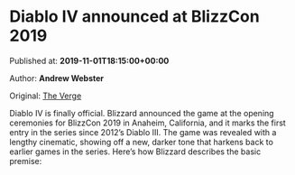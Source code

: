 
# Diablo IV announced at BlizzCon 2019

Published at: **2019-11-01T18:15:00+00:00**

Author: **Andrew Webster**

Original: [The Verge](https://www.theverge.com/2019/11/1/20942565/diablo-4-announced-release-date-blizzcon-2019)

Diablo IV is finally official. Blizzard announced the game at the opening ceremonies for BlizzCon 2019 in Anaheim, California, and it marks the first entry in the series since 2012’s Diablo III. The game was revealed with a lengthy cinematic, showing off a new, darker tone that harkens back to earlier games in the series. Here’s how Blizzard describes the basic premise:
